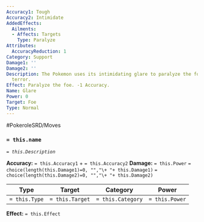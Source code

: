 ```yaml
---
Accuracy1: Tough
Accuracy2: Intimidate
AddedEffects:
  Ailments:
  - Affects: Targets
    Type: Paralyze
Attributes:
  AccuracyReduction: 1
Category: Support
Damage1: ''
Damage2: ''
Description: The Pokemon uses its intimidating glare to paralyze the foe with sheer
  terror.
Effect: Paralyze the foe. -1 Accuracy.
Name: Glare
Power: 0
Target: Foe
Type: Normal
---
```


#PokeroleSRD/Moves

### `= this.name`
*`= this.Description`*

**Accuracy:** `= this.Accuracy1` + `= this.Accuracy2`
**Damage:** `= this.Power` `= choice(length(this.Damage1)=0, "","\+ "+ this.Damage1)` `= choice(length(this.Damage2)=0, "","\+ "+ this.Damage2)`

| Type          | Target          | Category          | Power          |
| ------------- | --------------- | ----------------  | -------------- |
| `= this.Type` | `= this.Target` | `= this.Category` | `= this.Power` | 

**Effect:** `= this.Effect`